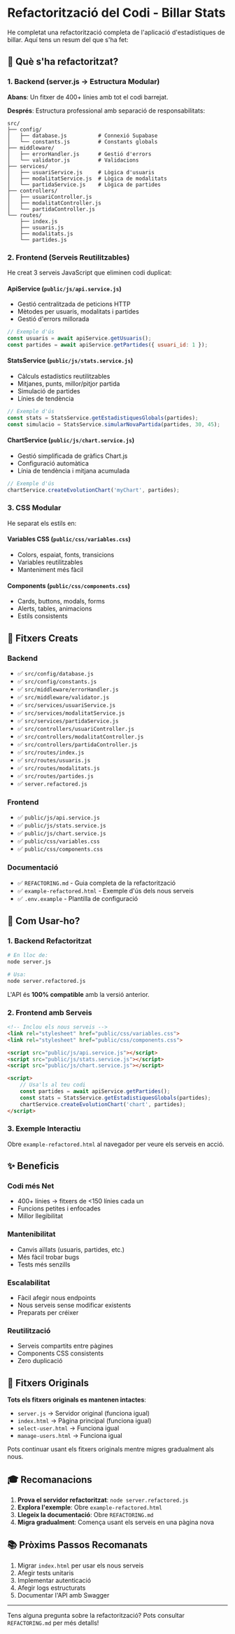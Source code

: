 # Refactorització del Codi - Billar Stats

He completat una refactorització completa de l'aplicació d'estadístiques de billar. Aquí tens un resum del que s'ha fet:

## 🎯 Què s'ha refactoritzat?

### 1. **Backend (server.js → Estructura Modular)**

**Abans**: Un fitxer de 400+ línies amb tot el codi barrejat.

**Després**: Estructura professional amb separació de responsabilitats:

```
src/
├── config/
│   ├── database.js          # Connexió Supabase
│   └── constants.js         # Constants globals
├── middleware/
│   ├── errorHandler.js      # Gestió d'errors
│   └── validator.js         # Validacions
├── services/
│   ├── usuariService.js     # Lògica d'usuaris
│   ├── modalitatService.js  # Lògica de modalitats
│   └── partidaService.js    # Lògica de partides
├── controllers/
│   ├── usuariController.js
│   ├── modalitatController.js
│   └── partidaController.js
└── routes/
    ├── index.js
    ├── usuaris.js
    ├── modalitats.js
    └── partides.js
```

### 2. **Frontend (Serveis Reutilitzables)**

He creat 3 serveis JavaScript que eliminen codi duplicat:

#### **ApiService** (`public/js/api.service.js`)
- Gestió centralitzada de peticions HTTP
- Mètodes per usuaris, modalitats i partides
- Gestió d'errors millorada

```javascript
// Exemple d'ús
const usuaris = await apiService.getUsuaris();
const partides = await apiService.getPartides({ usuari_id: 1 });
```

#### **StatsService** (`public/js/stats.service.js`)
- Càlculs estadístics reutilitzables
- Mitjanes, punts, millor/pitjor partida
- Simulació de partides
- Línies de tendència

```javascript
// Exemple d'ús
const stats = StatsService.getEstadistiquesGlobals(partides);
const simulacio = StatsService.simularNovaPartida(partides, 30, 45);
```

#### **ChartService** (`public/js/chart.service.js`)
- Gestió simplificada de gràfics Chart.js
- Configuració automàtica
- Línia de tendència i mitjana acumulada

```javascript
// Exemple d'ús
chartService.createEvolutionChart('myChart', partides);
```

### 3. **CSS Modular**

He separat els estils en:

#### **Variables CSS** (`public/css/variables.css`)
- Colors, espaiat, fonts, transicions
- Variables reutilitzables
- Manteniment més fàcil

#### **Components** (`public/css/components.css`)
- Cards, buttons, modals, forms
- Alerts, tables, animacions
- Estils consistents

## 📁 Fitxers Creats

### Backend
- ✅ `src/config/database.js`
- ✅ `src/config/constants.js`
- ✅ `src/middleware/errorHandler.js`
- ✅ `src/middleware/validator.js`
- ✅ `src/services/usuariService.js`
- ✅ `src/services/modalitatService.js`
- ✅ `src/services/partidaService.js`
- ✅ `src/controllers/usuariController.js`
- ✅ `src/controllers/modalitatController.js`
- ✅ `src/controllers/partidaController.js`
- ✅ `src/routes/index.js`
- ✅ `src/routes/usuaris.js`
- ✅ `src/routes/modalitats.js`
- ✅ `src/routes/partides.js`
- ✅ `server.refactored.js`

### Frontend
- ✅ `public/js/api.service.js`
- ✅ `public/js/stats.service.js`
- ✅ `public/js/chart.service.js`
- ✅ `public/css/variables.css`
- ✅ `public/css/components.css`

### Documentació
- ✅ `REFACTORING.md` - Guia completa de la refactorització
- ✅ `example-refactored.html` - Exemple d'ús dels nous serveis
- ✅ `.env.example` - Plantilla de configuració

## 🚀 Com Usar-ho?

### 1. Backend Refactoritzat

```bash
# En lloc de:
node server.js

# Usa:
node server.refactored.js
```

L'API és **100% compatible** amb la versió anterior.

### 2. Frontend amb Serveis

```html
<!-- Inclou els nous serveis -->
<link rel="stylesheet" href="public/css/variables.css">
<link rel="stylesheet" href="public/css/components.css">

<script src="public/js/api.service.js"></script>
<script src="public/js/stats.service.js"></script>
<script src="public/js/chart.service.js"></script>

<script>
    // Usa'ls al teu codi
    const partides = await apiService.getPartides();
    const stats = StatsService.getEstadistiquesGlobals(partides);
    chartService.createEvolutionChart('chart', partides);
</script>
```

### 3. Exemple Interactiu

Obre `example-refactored.html` al navegador per veure els serveis en acció.

## ✨ Beneficis

### Codi més Net
- 400+ línies → fitxers de <150 línies cada un
- Funcions petites i enfocades
- Millor llegibilitat

### Mantenibilitat
- Canvis aïllats (usuaris, partides, etc.)
- Més fàcil trobar bugs
- Tests més senzills

### Escalabilitat
- Fàcil afegir nous endpoints
- Nous serveis sense modificar existents
- Preparats per créixer

### Reutilització
- Serveis compartits entre pàgines
- Components CSS consistents
- Zero duplicació

## 📝 Fitxers Originals

**Tots els fitxers originals es mantenen intactes**:
- `server.js` → Servidor original (funciona igual)
- `index.html` → Pàgina principal (funciona igual)
- `select-user.html` → Funciona igual
- `manage-users.html` → Funciona igual

Pots continuar usant els fitxers originals mentre migres gradualment als nous.

## 🎓 Recomanacions

1. **Prova el servidor refactoritzat**: `node server.refactored.js`
2. **Explora l'exemple**: Obre `example-refactored.html`
3. **Llegeix la documentació**: Obre `REFACTORING.md`
4. **Migra gradualment**: Comença usant els serveis en una pàgina nova

## 📚 Pròxims Passos Recomanats

1. Migrar `index.html` per usar els nous serveis
2. Afegir tests unitaris
3. Implementar autenticació
4. Afegir logs estructurats
5. Documentar l'API amb Swagger

---

Tens alguna pregunta sobre la refactorització? Pots consultar `REFACTORING.md` per més detalls!

